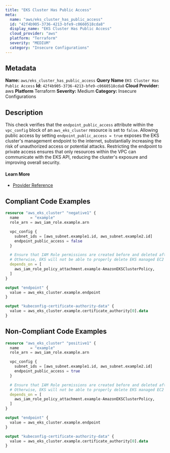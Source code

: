 ```yaml
---
title: "EKS Cluster Has Public Access"
meta:
  name: "aws/eks_cluster_has_public_access"
  id: "42f4b905-3736-4213-bfe9-c0660518cda8"
  display_name: "EKS Cluster Has Public Access"
  cloud_provider: "aws"
  platform: "Terraform"
  severity: "MEDIUM"
  category: "Insecure Configurations"
---
```

## Metadata
**Name:** `aws/eks_cluster_has_public_access`
**Query Name** `EKS Cluster Has Public Access`
**Id:** `42f4b905-3736-4213-bfe9-c0660518cda8`
**Cloud Provider:** aws
**Platform** Terraform
**Severity:** Medium
**Category:** Insecure Configurations
## Description
This check verifies that the `endpoint_public_access` attribute within the `vpc_config` block of an `aws_eks_cluster` resource is set to `false`. Allowing public access by setting `endpoint_public_access = true` exposes the EKS cluster's management endpoint to the internet, substantially increasing the risk of unauthorized access or potential attacks. Restricting the endpoint to private access ensures that only resources within the VPC can communicate with the EKS API, reducing the cluster's exposure and improving overall security.

#### Learn More

 - [Provider Reference](https://registry.terraform.io/providers/hashicorp/aws/latest/docs/resources/eks_cluster)


## Compliant Code Examples
```terraform
resource "aws_eks_cluster" "negative1" {
  name     = "example"
  role_arn = aws_iam_role.example.arn

  vpc_config {
    subnet_ids = [aws_subnet.example1.id, aws_subnet.example2.id]
    endpoint_public_access = false
  }

  # Ensure that IAM Role permissions are created before and deleted after EKS Cluster handling.
  # Otherwise, EKS will not be able to properly delete EKS managed EC2 infrastructure such as Security Groups.
  depends_on = [
    aws_iam_role_policy_attachment.example-AmazonEKSClusterPolicy,
  ]
}

output "endpoint" {
  value = aws_eks_cluster.example.endpoint
}

output "kubeconfig-certificate-authority-data" {
  value = aws_eks_cluster.example.certificate_authority[0].data
}
```
## Non-Compliant Code Examples
```terraform
resource "aws_eks_cluster" "positive1" {
  name     = "example"
  role_arn = aws_iam_role.example.arn

  vpc_config {
    subnet_ids = [aws_subnet.example1.id, aws_subnet.example2.id]
    endpoint_public_access = true
  }

  # Ensure that IAM Role permissions are created before and deleted after EKS Cluster handling.
  # Otherwise, EKS will not be able to properly delete EKS managed EC2 infrastructure such as Security Groups.
  depends_on = [
    aws_iam_role_policy_attachment.example-AmazonEKSClusterPolicy,
  ]
}

output "endpoint" {
  value = aws_eks_cluster.example.endpoint
}

output "kubeconfig-certificate-authority-data" {
  value = aws_eks_cluster.example.certificate_authority[0].data
}
```